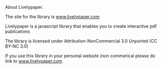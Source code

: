 About Livelypaper. 

The site for the library is www.livelypaper.com 


Livelypaper is a javascript library that enables you to create interactive pdf publications 

The library is licensed under  Attribution-NonCommercial 3.0 Unported (CC BY-NC 3.0)

If you use this library in your personal website /non commerical please do link to www.livelypaper.com

